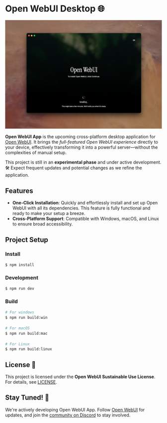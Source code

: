 # Open WebUI Desktop 🌐

![App Demo](./demo.png)

**Open WebUI App** is the upcoming cross-platform desktop application for [Open WebUI](https://github.com/open-webui/open-webui). It brings the *full-featured Open WebUI experience* directly to your device, effectively transforming it into a powerful server—without the complexities of manual setup. 

This project is still in an **experimental phase** and under active development. 🛠️ Expect frequent updates and potential changes as we refine the application.

## Features
- **One-Click Installation**: Quickly and effortlessly install and set up Open WebUI with all its dependencies. This feature is fully functional and ready to make your setup a breeze.
- **Cross-Platform Support**: Compatible with Windows, macOS, and Linux to ensure broad accessibility.

## Project Setup

### Install

```bash
$ npm install
```

### Development

```bash
$ npm run dev
```

### Build

```bash
# For windows
$ npm run build:win

# For macOS
$ npm run build:mac

# For Linux
$ npm run build:linux
```

## License 📜
This project is licensed under the **Open WebUI Sustainable Use License**. For details, see [LICENSE](LICENSE).

## Stay Tuned! 🌟

We're actively developing Open WebUI App. Follow [Open WebUI](https://github.com/open-webui/open-webui) for updates, and join the [community on Discord](https://discord.gg/5rJgQTnV4s) to stay involved.
